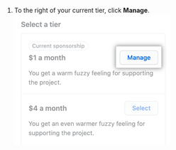 1. To the right of your current tier, click **Manage**. ![Schaltfläche „Manage your sponsorship" (Verwalte Dein Sponsoring)](/assets/images/help/sponsors/manage-your-sponsorship-button.png)